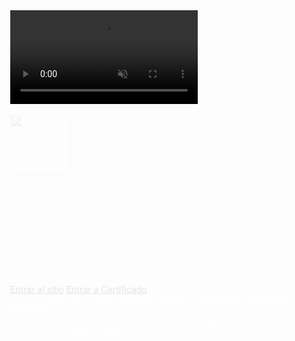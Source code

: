 <!DOCTYPE html>
<html lang="es">
<head>
  <meta charset="UTF-8" />
  <meta name="viewport" content="width=device-width, initial-scale=1.0"/>
  <title>Junta de Acción Comunal Vereda La Garrapata Bienvenidos</title>
  <link rel="icon" href="imagen/Logojac.png" />
  <meta name="description" content="Junta de Acción Comunal Vereda La Garrapata - Caucasia, Antioquia. Comunidad, participación y desarrollo." />
  <link href="https://cdn.jsdelivr.net/npm/bootstrap@5.3.3/dist/css/bootstrap.min.css" rel="stylesheet">
  <style>
    @keyframes fadeInUp {
      0% { opacity: 0; transform: translateY(20px); }
      100% { opacity: 1; transform: translateY(0); }
    }
    .fade-in-up {
      animation: fadeInUp 1s ease-out forwards;
    }
    body, html {
      height: 100%;
      margin: 0;
      color: white;
    }
  </style>
</head>
<body class="position-relative overflow-hidden">

  <!-- Fondo de video -->
  <video autoplay muted loop playsinline class="position-absolute top-0 start-0 w-100 h-100 object-fit-cover z-n1">
    <source src="imagen/fondojac.mp4" type="video/mp4" />
    Tu navegador no soporta video HTML5.
  </video>

  <!-- Capa oscura para mejor legibilidad -->
  <div class="position-absolute top-0 start-0 w-100 h-100 bg-black bg-opacity-50 z-0"></div>

  <!-- Contenido principal -->
  <div class="position-relative z-1 d-flex flex-column justify-content-center align-items-center text-center h-100 px-3 fade-in-up">
    <img src="imagen/Logojac.png" alt="Logo JAC" class="mb-4" style="width: 96px; height: 96px; animation-delay: 0.2s" />
    <h1 class="display-5 fw-bold fade-in-up" style="animation-delay: 0.4s">
      Bienvenidos a la Junta de Acción Comunal Vereda la Garrapata
    </h1>
    <p class="lead text-light mt-3 fade-in-up" style="animation-delay: 0.6s">
      Comunidad, participación y desarrollo Jac Vereda la Garrapata, Caucasia Ant.
    </p>
    <div class="d-flex flex-column flex-md-row gap-3 mt-4 fade-in-up" style="animation-delay: 0.8s">
      <a href="home.html" class="btn btn-success px-4 py-2">Entrar al sitio</a>
      <a href="certificado.html" class="btn btn-success px-4 py-2">Entrar a Certificado</a>
    </div>
  </div>

  <!-- Footer -->
  <footer class="position-relative z-1 bg-dark bg-opacity-75 text-center py-3 text-white small">
    <p class="mb-1">&copy; 2025 Junta de Acción Comunal Vereda La Garrapata - Caucasia, Antioquia</p>
    <p class="mb-0">Contacto: junta@garrapata.org | Tel: 312 345 6789</p>
  </footer>

  <script src="https://cdn.jsdelivr.net/npm/bootstrap@5.3.3/dist/js/bootstrap.bundle.min.js"></script>
</body>
</html>

